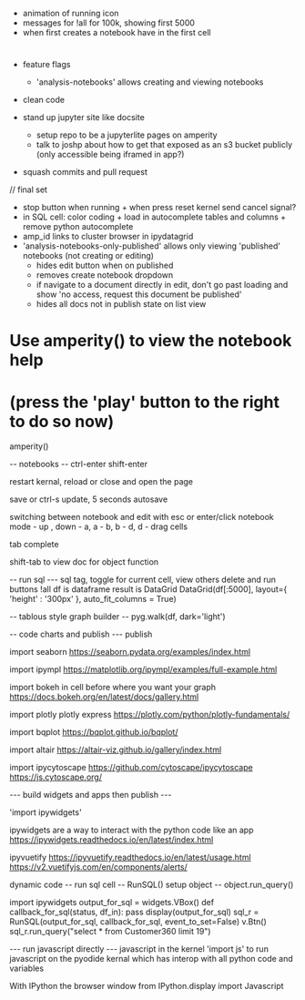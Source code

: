 

- animation of running icon
- messages for !all for 100k, showing first 5000
- when first creates a notebook have in the first cell
#

- feature flags 
    - 'analysis-notebooks' allows creating and viewing notebooks




- clean code
- stand up jupyter site like docsite 
    - setup repo to be a jupyterlite pages on amperity
    - talk to joshp about how to get that exposed as an s3 bucket publicly (only accessible being iframed in app?)
- squash commits and pull request



// final set
- stop button when running + when press reset kernel send cancel signal?
- in SQL cell: color coding + load in autocomplete tables and columns + remove python autocomplete
- amp_id links to cluster browser in ipydatagrid
- 'analysis-notebooks-only-published' allows only viewing 'published' notebooks (not creating or editing) 
    - hides edit button when on published 
    - removes create notebook dropdown
    - if navigate to a document directly in edit, don't go past loading and show 'no access, request this document be published'
    - hides all docs not in publish state on list view





# Use amperity() to view the notebook help
# (press the 'play' button to the right to do so now)
amperity()


-- notebooks --
ctrl-enter 
shift-enter

restart kernal, reload or close and open the page

save or ctrl-s update, 5 seconds autosave

switching between notebook and edit with esc or enter/click
notebook mode
    - up , down
    - a, a
    - b, b
    - d, d
    - drag cells

tab complete

shift-tab to view doc for object function 

-- run sql ---
sql tag, toggle for current cell, view others
delete and run buttons
!all
df is dataframe
result is DataGrid
DataGrid(df[:5000], layout={ 'height' : '300px' }, auto_fit_columns = True) 

-- tablous style graph builder --
pyg.walk(df, dark='light')


-- code charts and publish ---
publish

import seaborn
https://seaborn.pydata.org/examples/index.html


import ipympl
https://matplotlib.org/ipympl/examples/full-example.html


import bokeh in cell before where you want your graph
https://docs.bokeh.org/en/latest/docs/gallery.html

import plotly
plotly express
https://plotly.com/python/plotly-fundamentals/

import bqplot
https://bqplot.github.io/bqplot/

import altair
https://altair-viz.github.io/gallery/index.html

import ipycytoscape
https://github.com/cytoscape/ipycytoscape
https://js.cytoscape.org/

--- build widgets and apps then publish ---

'import ipywidgets'

ipywidgets are a way to interact with the python code like an app
https://ipywidgets.readthedocs.io/en/latest/index.html

ipyvuetify
https://ipyvuetify.readthedocs.io/en/latest/usage.html
https://v2.vuetifyjs.com/en/components/alerts/

dynamic code
-- run sql cell
-- RunSQL() setup object
-- object.run_query()

import ipywidgets
output_for_sql = widgets.VBox()
def callback_for_sql(status, df_in):
     pass
display(output_for_sql)
sql_r = RunSQL(output_for_sql, callback_for_sql, event_to_set=False)
v.Btn()
sql_r.run_query("select * from Customer360 limit 19")



--- run javascript directly ---
javascript 
in the kernel 
'import js' to run javascript on the pyodide kernal which has interop with all python code and variables

With IPython the browser window
from IPython.display import Javascript


